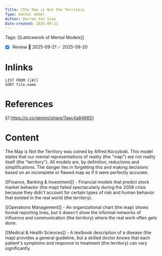 ```yaml
---
Title: 🧩The Map is Not the Territory
Type: mental model
Author: Darren Van Soye
Date-created: 2025-08-21
---
```

Tags: [[Latticework of Mental Models]]

- [x] Review 📅 2025-09-21 ✅ 2025-09-20

# Inlinks 
```dataview
LIST FROM [[#]]
SORT file.name
```

# References 

§1 https://g.co/gemini/share/7aec4a846651

# Content

The Map is Not the Territory was coined by Alfred Korzybski. This model states that our mental representations of reality (the "map") are not reality itself (the "territory"). All models are, by definition, reductions and simplifications. The danger lies in forgetting this and making decisions based on an incomplete or flawed map as if it were perfectly accurate.

[[Finance, Banking & Investment]] - Financial models that predict stock market behavior (the map) failed spectacularly during the 2008 crisis because they didn't account for certain types of risk and human behavior that existed in the real world (the territory).

[[Operations Management]] - An organizational chart (the map) shows formal reporting lines, but it doesn't show the informal networks of influence and communication (the territory) where the real work often gets done.

[[Medical & Health Sciences]] - A textbook description of a disease (the map) provides a general guideline, but a skilled doctor knows that each patient's symptoms and response to treatment (the territory) can vary significantly.
